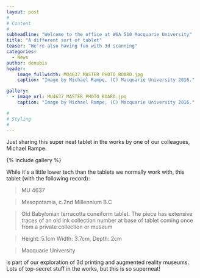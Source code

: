 ```yaml
---
layout: post
#
# Content
#
subheadline: "Welcome to the office at W6A 510 Macquarie University"
title: "A different sort of tablet"
teaser: "We're also having fun with 3d scanning"
categories:
  - News
author: denubis
header:
    image_fullwidth: MU4637_MASTER_PHOTO_BOARD.jpg
    caption: "Image by Michael Rampe, (C) Macquarie University 2016."

gallery:
  - image_url: MU4637_MASTER_PHOTO_BOARD.jpg
    caption: "Image by Michael Rampe, (C) Macquarie University 2016."

#
# Styling
#
---
```


Just sharing this super neat tablet in the works by one of our colleagues, Michael Rampe.

{% include gallery %}

While it's a little lower tech than the tablets we normally work with, this tablet (with the following record):

>MU 4637

>Mesopotamia, c.2nd Millennium B.C

> Old Babylonian terracotta cuneiform tablet. The piece has extensive traces of an old ink collection number at base of tablet coming once from a private collection or museum

> Height: 5.1cm Width: 3.7cm, Depth: 2cm

> Macquarie University

is part of our exploration of 3d printing and augmented reality museums. Lots of top-secret stuff in the works, but this is so superneat!